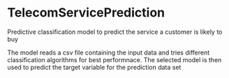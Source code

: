 # TelecomServicePrediction
Predictive classification model to predict the service a customer is likely to buy

The model reads a csv file containing the input data and tries different classification algorithms for best performnace. The selected model is then used to predict the target variable for the prediction data set
